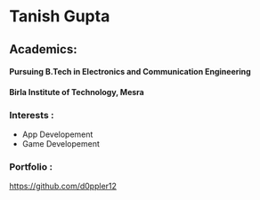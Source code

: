 # Tanish Gupta

## Academics: 
#### Pursuing B.Tech in Electronics and Communication Engineering
#### Birla Institute of Technology, Mesra

### Interests : 
- App Developement
- Game Developement

### Portfolio :
https://github.com/d0ppler12
